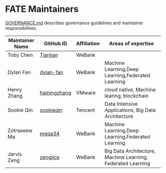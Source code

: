 # FATE Maintainers #

[GOVERNANCE.md](./GOVERNANCE.md) describes governance guidelines and maintainer
responsibilities.

| Maintainer Name | GitHub ID                                        | Affiliation	   |      Areas of expertise                                      |
| --------------- | ------------------------------------------------ | --------------- | ------------------------------------------------------------ | 
| Toby Chen       | [Tianjian](https://github.com/Tianjian)          |   WeBank        |                                                              | 
| Dylan Fan       | [dylan-fan](https://github.com/dylan-fan)        |   WeBank        | Machine Learning,Deep Learning,Federated Learning            |
| Henry Zhang     | [hainingzhang](https://github.com/hainingzhang ) |   VMware        | cloud native, Machine learing, blockchain                    | 
| Sookie Qin      | [sookieqin](https://github.com/sookieqin)        |   Tencent       | Data Intensive Applications, Big Data Architecture           | 
| Zotrseeew Ma    | [mgqa34](https://github.com/mgqa34)              |   WeBank        |  Machine Learning,Deep Learning,Federated Learning           | 
| Jarvis Zeng     | [zengjice](https://github.com/zengjice)          |   WeBank        | Big Data Architecture, Machine Learning, Federated Learning  | 


